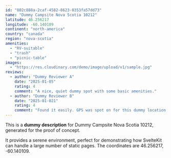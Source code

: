 ```yaml
---
id: "802c888a-2caf-4582-8623-0353fa57dd73"
name: "Dummy Campsite Nova Scotia 10212"
latitude: 46.256217
longitude: -60.140109
continent: "north-america"
country: "canada"
region: "nova-scotia"
amenities:
  - "RV-suitable"
  - "trash"
  - "picnic-table"
images:
  - "https://res.cloudinary.com/demo/image/upload/v1/sample.jpg"
reviews:
  - author: "Dummy Reviewer A"
    date: "2025-01-05"
    rating: 4
    comment: "A nice, quiet dummy spot with some basic amenities."
  - author: "Dummy Reviewer B"
    date: "2025-01-021"
    rating: 4
    comment: "Found it easily. GPS was spot on for this dummy location."
---
```


This is a **dummy description** for Dummy Campsite Nova Scotia 10212, generated for the proof of concept.

It provides a serene environment, perfect for demonstrating how SvelteKit can handle a large number of static pages. The coordinates are 46.256217, -60.140109.
